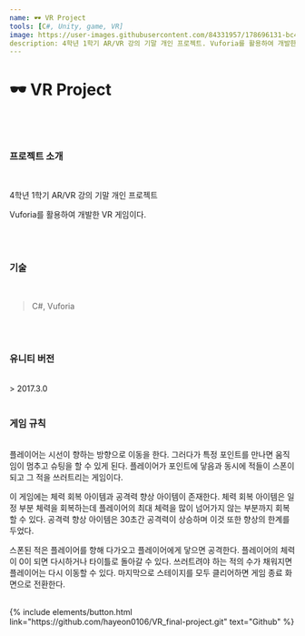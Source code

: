 ```yaml
---
name: 🕶 VR Project
tools: [C#, Unity, game, VR]
image: https://user-images.githubusercontent.com/84331957/178696131-bc487694-242f-40d3-9e20-6a8a1f289215.jpg
description: 4학년 1학기 AR/VR 강의 기말 개인 프로젝트. Vuforia를 활용하여 개발한 VR 게임이다.
---
```


# **🕶 VR Project**

<br>
<br>

### **프로젝트 소개**
<br>

4학년 1학기 AR/VR 강의 기말 개인 프로젝트

Vuforia를 활용하여 개발한 VR 게임이다.
  

<br>
<br>

### **기술**
<br>

> C#, Vuforia
<br>
<br>



### **유니티 버전**

<br>
> 2017.3.0

<br>
<br>

### **게임 규칙**

<br>
플레이어는 시선이 향하는 방향으로 이동을 한다. 그러다가 특정 포인트를 만나면 움직임이 멈추고 슈팅을 할 수 있게 된다.
플레이어가 포인트에 닿음과 동시에 적들이 스폰이 되고 그 적을 쓰러트리는 게임이다.

이 게임에는 체력 회복 아이템과 공격력 향상 아이템이 존재한다.
체력 회복 아이템은 일정 부분 체력을 회복하는데 플레이어의 최대 체력을 많이 넘어가지 않는 부분까지 회복할 수 있다.
공격력 향상 아이템은 30초간 공격력이 상승하며 이것 또한 향상의 한계를 두었다.

스폰된 적은 플레이어를 향해 다가오고 플레이어에게 닿으면 공격한다. 플레이어의 체력이 0이 되면 다시하거나 타이틀로 돌아갈 수 있다. 
쓰러트려야 하는 적의 수가 채워지면 플레이어는 다시 이동할 수 있다. 마지막으로 스테이지를 모두 클리어하면 게임 종료 화면으로 전환한다.
<br>
<br>



<p class="text-center">
{% include elements/button.html link="https://github.com/hayeon0106/VR_final-project.git" text="Github" %}
</p>